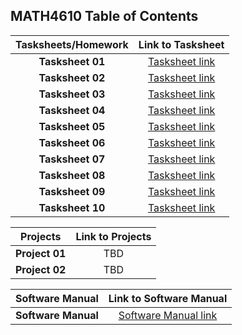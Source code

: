 ## MATH4610 Table of Contents

  | Tasksheets/Homework |                                   Link to Tasksheet                                    |
  | :-----------------: | :------------------------------------------------------------------------------------: |
  |  **Tasksheet 01**   | [Tasksheet link](https://github.com/jpoll962/math4610/tree/master/hw_toc/Tasksheet_01) |
  |  **Tasksheet 02**   | [Tasksheet link](https://github.com/jpoll962/math4610/tree/master/hw_toc/Tasksheet_02) |
  |  **Tasksheet 03**   | [Tasksheet link](https://github.com/jpoll962/math4610/tree/master/hw_toc/Tasksheet_03) |
  |  **Tasksheet 04**   | [Tasksheet link](https://github.com/jpoll962/math4610/tree/master/hw_toc/Tasksheet_04) |
  |  **Tasksheet 05**   | [Tasksheet link](https://github.com/jpoll962/math4610/tree/master/hw_toc/Tasksheet_05) |
  |  **Tasksheet 06**   | [Tasksheet link](https://github.com/jpoll962/math4610/tree/master/hw_toc/Tasksheet_06) |
  |  **Tasksheet 07**   | [Tasksheet link](https://github.com/jpoll962/math4610/tree/master/hw_toc/Tasksheet_07) |
  |  **Tasksheet 08**   | [Tasksheet link](https://github.com/jpoll962/math4610/tree/master/hw_toc/Tasksheet_08) |
  |  **Tasksheet 09**   | [Tasksheet link](https://github.com/jpoll962/math4610/tree/master/hw_toc/Tasksheet_09) |
  |  **Tasksheet 10**   | [Tasksheet link](https://github.com/jpoll962/math4610/tree/master/hw_toc/Tasksheet_10) |
  
  |    Projects    | Link to Projects |
  | :------------: | :--------------: |
  | **Project 01** |       TBD        |
  | **Project 02** |       TBD        |
  
  |   Software Manual   | Link to Software Manual |
  | :-----------------: | :---------------------: |
  | **Software Manual** | [Software Manual link](https://github.com/jpoll962/math4610/blob/master/hw_toc/SoftwareManual/SoftwareManual_toc.md) |
